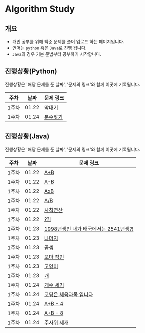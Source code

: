 # Algorithm Study

## 개요

* 개인 공부를 위해 백준 문제를 풀어 업로드 하는 페이지입니다. 
* 언어는 ```python``` 혹은 ```Java```로 진행 됩니다. 
*  ```Java```의 경우 기본 문법부터 공부하기 시작합니다. 



## 진행상황(Python)

진행상황은 '해당 문제를 푼 날짜', '문제의 링크'와 함께 이곳에 기록됩니다.


|주차|날짜|문제 링크|
|----|------|---|
|1주차|01.22|[막대기](https://www.acmicpc.net/problem/1094)
|1주차|01.24|[분수찾기](https://www.acmicpc.net/problem/1193)

## 진행상황(Java)

진행상황은 '해당 문제를 푼 날짜', '문제의 링크'와 함께 이곳에 기록됩니다.


|주차|날짜|문제 링크|
|----|------|---|
|1주차|01.22|[A+B](https://www.acmicpc.net/problem/1000)
|1주차|01.22|[A-B](https://www.acmicpc.net/problem/1001)
|1주차|01.22|[AxB](https://www.acmicpc.net/problem/10998)
|1주차|01.22|[A/B](https://www.acmicpc.net/problem/1008)
|1주차|01.22|[사칙연산](https://www.acmicpc.net/problem/10869)
|1주차|01.22|[??!](https://www.acmicpc.net/problem/10926)
|1주차|01.23|[1998년생인 내가 태국에서는 2541년생?!](https://www.acmicpc.net/problem/10926)
|1주차|01.23|[나머지](https://www.acmicpc.net/problem/10430)
|1주차|01.23|[곱셈](https://www.acmicpc.net/problem/2588)
|1주차|01.23|[꼬마 정민](https://www.acmicpc.net/problem/11382)
|1주차|01.23|[고양이](https://www.acmicpc.net/problem/10171)
|1주차|01.23|[개](https://www.acmicpc.net/problem/10172)
|1주차|01.24|[개수 세기](https://www.acmicpc.net/problem/10807)
|1주차|01.24|[코딩은 체육과목 입니다](https://www.acmicpc.net/problem/25314)
|1주차|01.24|[A+B - 4](https://www.acmicpc.net/problem/10951)
|1주차|01.24|[A+B - 8](https://www.acmicpc.net/problem/11022)
|1주차|01.24|[주사위 세개](https://www.acmicpc.net/problem/2480)

